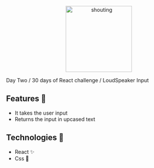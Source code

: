 <p  align="center">
<img  src="https://media.giphy.com/media/2A5zHrIPvo8MNnkAXl/giphy.gif"  height="180" alt="shouting">
</p>

Day Two / 30 days of React challenge / LoudSpeaker Input

## Features :unicorn: 
* It takes the user input
* Returns the input in upcased text

## Technologies :mag_right:
* React :sparkles:
* Css :nail_care:
